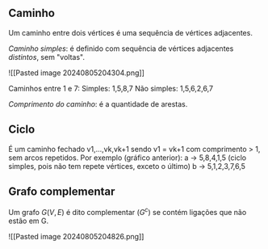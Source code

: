 ## Caminho
Um caminho entre dois vértices é uma sequência de vértices adjacentes.

*Caminho simples*: é definido com sequência de vértices adjacentes *distintos*, sem "voltas".

![[Pasted image 20240805204304.png]]

Caminhos entre 1 e 7:
Simples: 1,5,8,7
Não simples: 1,5,6,2,6,7

*Comprimento do caminho*: é a quantidade de arestas.

## Ciclo
É um caminho fechado v1,...,vk,vk+1 sendo v1 = vk+1 com
comprimento > 1, sem arcos repetidos. Por exemplo (gráfico anterior):
a -> 5,8,4,1,5 (ciclo simples, pois não tem repete vértices, exceto o último)
b -> 5,1,2,3,7,6,5
## Grafo complementar

Um grafo $G(V,E)$ é dito complementar ($G^c$) se contém ligações que não estão em G.

![[Pasted image 20240805204826.png]]
